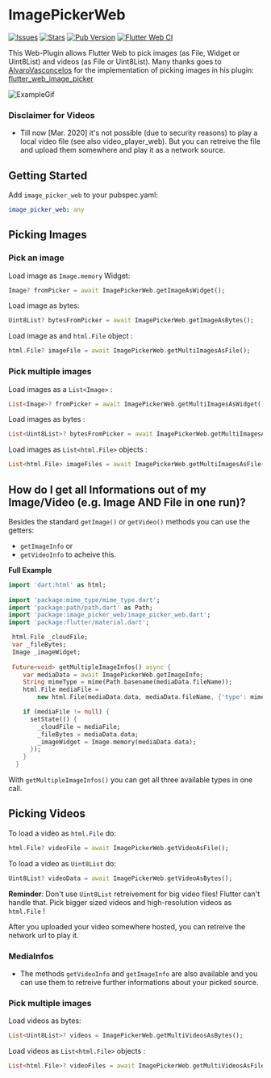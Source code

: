 # ImagePickerWeb

[![Issues](https://img.shields.io/github/issues/Ahmadre/image_picker_web)](https://github.com/Ahmadre/image_picker_web/issues)
[![Stars](https://img.shields.io/github/stars/Ahmadre/image_picker_web)](https://github.com/Ahmadre/image_picker_web/stargazers)
[![Pub Version](https://img.shields.io/pub/v/image_picker_web?color=blue&logo=dart)](https://pub.dev/packages/image_picker_web)
[![Flutter Web CI](https://github.com/Ahmadre/image_picker_web/actions/workflows/dart.yml/badge.svg)](https://github.com/Ahmadre/image_picker_web/actions/workflows/dart.yml)

This Web-Plugin allows Flutter Web to pick images (as File, Widget or Uint8List) and videos (as File or Uint8List). Many thanks goes to [AlvaroVasconcelos](https://github.com/AlvaroVasconcelos) for the implementation of picking images in his plugin: [flutter_web_image_picker](https://github.com/AlvaroVasconcelos/flutter_web_image_picker) 

![ExampleGif](https://raw.githubusercontent.com/Ahmadre/image_picker_web/master/assets/exampleupload.gif)

### Disclaimer for Videos

* Till now [Mar. 2020] it's not possible (due to security reasons) to play a local video file (see also video_player_web). But you can retreive the file and upload them somewhere and play it as a network source.

## Getting Started

Add `image_picker_web` to your pubspec.yaml:

```yaml
image_picker_web: any
```

## Picking Images

### Pick an image

Load image as `Image.memory` Widget:

```dart
Image? fromPicker = await ImagePickerWeb.getImageAsWidget();
```

Load image as bytes:

```dart
Uint8List? bytesFromPicker = await ImagePickerWeb.getImageAsBytes();
```

Load image as and `html.File` object :

```dart
html.File? imageFile = await ImagePickerWeb.getMultiImagesAsFile();
```

### Pick multiple images

Load images as a `List<Image>` :

```dart
List<Image>? fromPicker = await ImagePickerWeb.getMultiImagesAsWidget();
```

Load images as bytes :

```dart
List<Uint8List>? bytesFromPicker = await ImagePickerWeb.getMultiImagesAsBytes();
```

Load images as `List<html.File>` objects :

```dart
List<html.File> imageFiles = await ImagePickerWeb.getMultiImagesAsFile();
```

## How do I get all Informations out of my Image/Video (e.g. Image AND File in one run)?

Besides the standard `getImage()` or `getVideo()` methods you can use the getters:
  + `getImageInfo` or
  + `getVideoInfo` to acheive this.

**Full Example**

```dart
import 'dart:html' as html;
 
import 'package:mime_type/mime_type.dart';
import 'package:path/path.dart' as Path;
import 'package:image_picker_web/image_picker_web.dart';
import 'package:flutter/material.dart';

 html.File _cloudFile;
 var _fileBytes;
 Image _imageWidget;
 
 Future<void> getMultipleImageInfos() async {
    var mediaData = await ImagePickerWeb.getImageInfo;
    String mimeType = mime(Path.basename(mediaData.fileName));
    html.File mediaFile =
        new html.File(mediaData.data, mediaData.fileName, {'type': mimeType});

    if (mediaFile != null) {
      setState(() {
        _cloudFile = mediaFile;
        _fileBytes = mediaData.data;
        _imageWidget = Image.memory(mediaData.data);
      });
    }
  }
```

With `getMultipleImageInfos()` you can get all three available types in one call.

## Picking Videos

To load a video as `html.File` do:

```dart
html.File? videoFile = await ImagePickerWeb.getVideoAsFile();
```

To load a video as `Uint8List` do:

```dart
Uint8List? videoData = await ImagePickerWeb.getVideoAsBytes();
```

**Reminder**: Don't use `Uint8List` retreivement for big video files! Flutter can't handle that. Pick bigger sized videos and high-resolution videos as `html.File` !

After you uploaded your video somewhere hosted, you can retreive the network url to play it. 

### MediaInfos

* The methods ```getVideoInfo``` and ```getImageInfo``` are also available and you can use them to retreive further informations about your picked source.

### Pick multiple images

Load videos as bytes:

```dart
List<Uint8List>? videos = ImagePickerWeb.getMultiVideosAsBytes();
```

Load videos as `List<html.File>` objects :

```dart
List<html.File>? videoFiles = await ImagePickerWeb.getMultiVideosAsFile();
```
